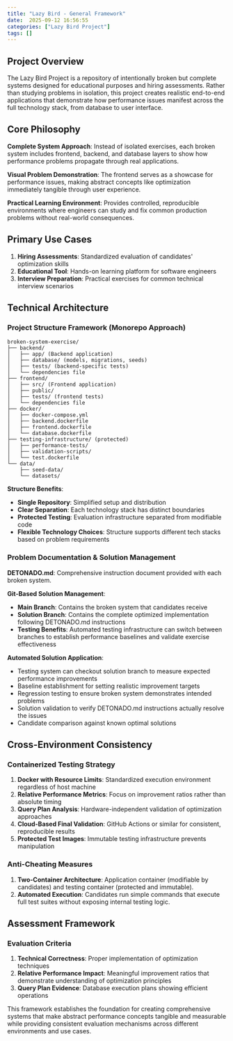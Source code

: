 ```yaml
---
title: "Lazy Bird - General Framework"
date:  2025-09-12 16:56:55
categories: ["Lazy Bird Project"]
tags: []
---
```


## Project Overview

The Lazy Bird Project is a repository of intentionally broken but complete systems designed for educational purposes and hiring assessments. Rather than studying problems in isolation, this project creates realistic end-to-end applications that demonstrate how performance issues manifest across the full technology stack, from database to user interface.

## Core Philosophy

**Complete System Approach**: Instead of isolated exercises, each broken system includes frontend, backend, and database layers to show how performance problems propagate through real applications.

**Visual Problem Demonstration**: The frontend serves as a showcase for performance issues, making abstract concepts like optimization immediately tangible through user experience.

**Practical Learning Environment**: Provides controlled, reproducible environments where engineers can study and fix common production problems without real-world consequences.

## Primary Use Cases

1. **Hiring Assessments**: Standardized evaluation of candidates' optimization skills
2. **Educational Tool**: Hands-on learning platform for software engineers
3. **Interview Preparation**: Practical exercises for common technical interview scenarios

## Technical Architecture

### Project Structure Framework (Monorepo Approach)

```
broken-system-exercise/
├── backend/
│   ├── app/ (Backend application)
│   ├── database/ (models, migrations, seeds)
│   ├── tests/ (backend-specific tests)
│   └── dependencies file
├── frontend/
│   ├── src/ (Frontend application)
│   ├── public/
│   ├── tests/ (frontend tests)
│   └── dependencies file
├── docker/
│   ├── docker-compose.yml
│   ├── backend.dockerfile
│   ├── frontend.dockerfile
│   └── database.dockerfile
├── testing-infrastructure/ (protected)
│   ├── performance-tests/
│   ├── validation-scripts/
│   └── test.dockerfile
└── data/
    ├── seed-data/
    └── datasets/
```

**Structure Benefits**:
- **Single Repository**: Simplified setup and distribution
- **Clear Separation**: Each technology stack has distinct boundaries
- **Protected Testing**: Evaluation infrastructure separated from modifiable code
- **Flexible Technology Choices**: Structure supports different tech stacks based on problem requirements

### Problem Documentation & Solution Management

**DETONADO.md**: Comprehensive instruction document provided with each broken system.

**Git-Based Solution Management**:
- **Main Branch**: Contains the broken system that candidates receive
- **Solution Branch**: Contains the complete optimized implementation following DETONADO.md instructions
- **Testing Benefits**: Automated testing infrastructure can switch between branches to establish performance baselines and validate exercise effectiveness

**Automated Solution Application**:
- Testing system can checkout solution branch to measure expected performance improvements
- Baseline establishment for setting realistic improvement targets
- Regression testing to ensure broken system demonstrates intended problems
- Solution validation to verify DETONADO.md instructions actually resolve the issues
- Candidate comparison against known optimal solutions

## Cross-Environment Consistency

### Containerized Testing Strategy

1. **Docker with Resource Limits**: Standardized execution environment regardless of host machine
2. **Relative Performance Metrics**: Focus on improvement ratios rather than absolute timing
3. **Query Plan Analysis**: Hardware-independent validation of optimization approaches
4. **Cloud-Based Final Validation**: GitHub Actions or similar for consistent, reproducible results
5. **Protected Test Images**: Immutable testing infrastructure prevents manipulation

### Anti-Cheating Measures

1. **Two-Container Architecture**: Application container (modifiable by candidates) and testing container (protected and immutable).
2. **Automated Execution**: Candidates run simple commands that execute full test suites without exposing internal testing logic.

## Assessment Framework

### Evaluation Criteria
1. **Technical Correctness**: Proper implementation of optimization techniques
2. **Relative Performance Impact**: Meaningful improvement ratios that demonstrate understanding of optimization principles
3. **Query Plan Evidence**: Database execution plans showing efficient operations

This framework establishes the foundation for creating comprehensive systems that make abstract performance concepts tangible and measurable while providing consistent evaluation mechanisms across different environments and use cases.
